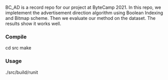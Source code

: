BC_AD is a record repo for our project at ByteCamp 2021. In this repo, we impletement the advertisement direction algorithm
using Boolean Indexing and Bitmap scheme. Then we evaluate our method on the dataset. The results show it works well.



### Compile 

cd src
make

### Usage

./src/build/runit

